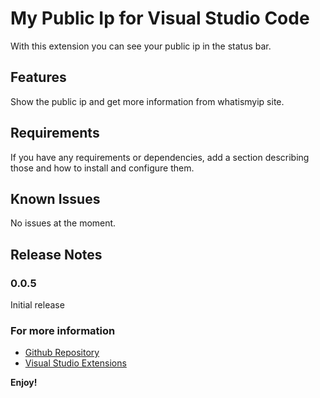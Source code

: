 # My Public Ip for Visual Studio Code

With this extension you can see your public ip in the status bar.

## Features

Show the public ip and get more information from whatismyip site.

## Requirements

If you have any requirements or dependencies, add a section describing those and how to install and configure them.


## Known Issues

No issues at the moment.

## Release Notes


### 0.0.5

Initial release

### For more information

* [Github Repository](https://github.com/kasuken/vscodeextensions)
* [Visual Studio Extensions](https://www.emanuelebartolesi.com/vscodeextensions)

**Enjoy!**